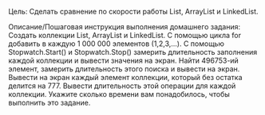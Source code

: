 Цель:
Сделать сравнение по скорости работы List, ArrayList и LinkedList.


Описание/Пошаговая инструкция выполнения домашнего задания:
Создать коллекции List, ArrayList и LinkedList.
С помощью цикла for добавить в каждую 1 000 000 элементов (1,2,3,...).
С помощью Stopwatch.Start() и Stopwatch.Stop() замерить длительность заполнения каждой коллекции и вывести значения на экран.
Найти 496753-ий элемент, замерить длительность этого поиска и вывести на экран.
Вывести на экран каждый элемент коллекции, который без остатка делится на 777. Вывести длительность этой операции для каждой коллекции.
Укажите сколько времени вам понадобилось, чтобы выполнить это задание.
